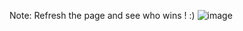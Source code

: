 Note: Refresh the page and see who wins ! :) 
![image](https://github.com/nvmarzakov/Udemy-2023-Web-development-bootcamp/assets/114495254/07f6f429-c752-49f6-ba6c-9ec62d2c1833)
